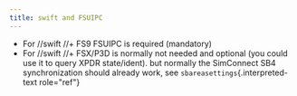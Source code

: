 ```yaml
---
title: swift and FSUIPC
---
```


-   For //swift //+ FS9 FSUIPC is required (mandatory)
-   For //swift //+ FSX/P3D is normally not needed and optional (you
    could use it to query XPDR state/ident). but normally the SimConnect
    SB4 synchronization should already work, see
    `sbareasettings`{.interpreted-text role="ref"}
